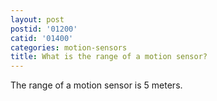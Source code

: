 ```yaml
---
layout: post
postid: '01200'
catid: '01400'
categories: motion-sensors
title: What is the range of a motion sensor?
---
```


The range of a motion sensor is 5 meters.